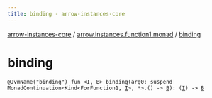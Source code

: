 ```yaml
---
title: binding - arrow-instances-core
---
```


[arrow-instances-core](../index.html) / [arrow.instances.function1.monad](index.html) / [binding](./binding.html)

# binding

`@JvmName("binding") fun <I, B> binding(arg0: suspend MonadContinuation<Kind<ForFunction1, `[`I`](binding.html#I)`>, *>.() -> `[`B`](binding.html#B)`): (`[`I`](binding.html#I)`) -> `[`B`](binding.html#B)